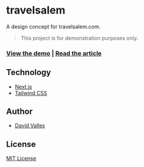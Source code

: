 # travelsalem

A design concept for travelsalem.com.

> This project is for demonstration purposes only.

### [View the demo](https://travelsalem.vercel.app/) | [Read the article](https://dtjv.io/a-redesign-of-travelsalem/)

## Technology

- [Next.js](https://nextjs.org)
- [Tailwind CSS](https://tailwindcss.com)

## Author

- [David Valles](https://dtjv.io)

## License

[MIT License](LICENSE)
